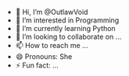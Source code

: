 - 👋 Hi, I’m @OutlawVoid
- 👀 I’m interested in Programming 
- 🌱 I’m currently learning Python 
- 💞️ I’m looking to collaborate on ...
- 📫 How to reach me ...
- 😄 Pronouns: She
- ⚡ Fun fact: ...

<!---
OutlawVoid/OutlawVoid is a ✨ special ✨ repository because its `README.md` (this file) appears on your GitHub profile.
You can click the Preview link to take a look at your changes.
--->
